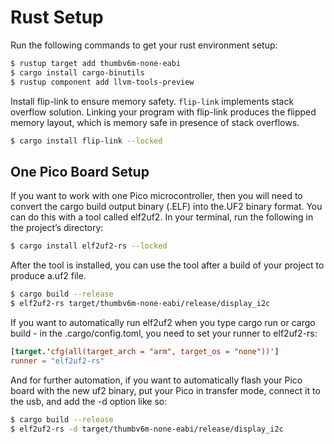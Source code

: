 # Rust Setup

Run the following commands to get your rust environment setup:

```bash
$ rustup target add thumbv6m-none-eabi
$ cargo install cargo-binutils
$ rustup component add llvm-tools-preview
```

Install flip-link to ensure memory safety. `flip-link` implements stack overflow solution. Linking your program with
flip-link produces the flipped memory layout, which is memory safe in presence of stack overflows.

```bash
$ cargo install flip-link --locked
```

## One Pico Board Setup

If you want to work with one Pico microcontroller, then you will need to convert the cargo build output binary (.ELF)
into the.UF2 binary format. You can do this with a tool called elf2uf2. In your terminal, run the following in the
project’s directory:

```bash
$ cargo install elf2uf2-rs --locked
```

After the tool is installed, you can use the tool after a build of your project to produce a.uf2 file.

```bash
$ cargo build --release
$ elf2uf2-rs target/thumbv6m-none-eabi/release/display_i2c
```

If you want to automatically run elf2uf2 when you type cargo run or cargo build - in the .cargo/config.toml, you need to
set your runner to elf2uf2-rs:

```toml
[target.'cfg(all(target_arch = "arm", target_os = "none"))']
runner = "elf2uf2-rs"
```

And for further automation, if you want to automatically flash your Pico board with the new uf2 binary, put your Pico in
transfer mode, connect it to the usb, and add the -d option like so:

```bash
$ cargo build --release
$ elf2uf2-rs -d target/thumbv6m-none-eabi/release/display_i2c
```
